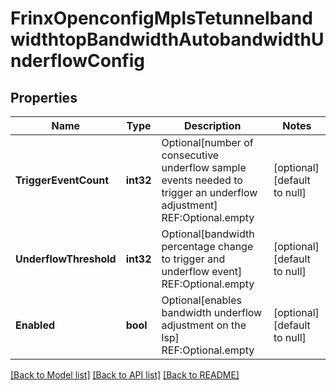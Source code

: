# FrinxOpenconfigMplsTetunnelbandwidthtopBandwidthAutobandwidthUnderflowConfig

## Properties
Name | Type | Description | Notes
------------ | ------------- | ------------- | -------------
**TriggerEventCount** | **int32** | Optional[number of consecutive underflow sample events needed to trigger an underflow adjustment] REF:Optional.empty | [optional] [default to null]
**UnderflowThreshold** | **int32** | Optional[bandwidth percentage change to trigger and underflow event] REF:Optional.empty | [optional] [default to null]
**Enabled** | **bool** | Optional[enables bandwidth underflow adjustment on the lsp] REF:Optional.empty | [optional] [default to null]

[[Back to Model list]](../README.md#documentation-for-models) [[Back to API list]](../README.md#documentation-for-api-endpoints) [[Back to README]](../README.md)


